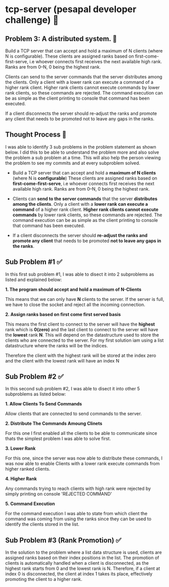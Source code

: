 # tcp-server (pesapal developer challenge) 🚀

## Problem 3: A distributed system. 📌
Build a TCP server that can accept and hold a maximum of N clients (where N is configurable).
These clients are assigned ranks based on first-come-first-serve, i.e whoever connects first receives the next available high rank. Ranks are from 0–N, 0 being the highest rank.

Clients can send to the server commands that the server distributes among the clients. Only a client with a lower rank can execute a command of a higher rank client. Higher rank clients cannot execute commands by lower rank clients, so these commands are rejected. The command execution can be as simple as the client printing to console that command has been executed.

If a client disconnects the server should re-adjust the ranks and promote any client that needs to be promoted not to leave any gaps in the ranks.

## Thought Process 🤹
I was able to identify 3 sub problems in the problem statement as shown below. I did this to be able to understand the problem more and also solve the problem a sub problem at a time. This will also help the person viewing the problem to see my commits and at every subproblem solved. 

- Build a TCP server that can accept and hold a **maximum of N clients** (where N is **configurable**) These clients are assigned ranks based on **first-come-first-serve**, i.e whoever connects first receives the next available high rank. Ranks are from 0–N, 0 being the highest rank.


- Clients can **send to the server commands** that the server **distributes among the clients**. Only a client with a **lower rank can execute a command** of a higher rank client. **Higher rank clients cannot execute commands** by lower rank clients, so these commands are rejected. The command execution can be as simple as the client printing to console that command has been executed.

- If a client disconnects the server should **re-adjust the ranks and promote any client** that needs to be promoted **not to leave any gaps in the ranks**.



## Sub Problem #1 ✅
In this first sub problem #1, I was able to disect it into 2 subproblems as listed and explained below:

**1. The program should accept and hold a maximum of N-Clients**
    
This means that we can only have  **N** clients to the server. If the server is full, we have to close the socket and reject all the incoming connection. 

**2. Assign ranks based on first come first served basis**

This means the first client to connect to the server will have the **highest** rank which is **0(zero)** and the last client to connect to the server will have the **lowest** rank **N**. This will depend on the datastructure used to store the clients who are connected to the server. For my first solution iam using a list datastructure where the ranks will be the indices. 

Therefore the client with the highest rank will be stored at the index zero and the client with the lowest rank will have an index N 

## Sub Problem #2 ✅
In this second sub problem #2, I was able to disect it into other 5 subproblems as listed below:

**1. Allow Clients To Send Commands**

Allow clients that are connected to send commands to the server. 

**2. Distribute The Commands Amoung Clinets** 

For this one I first enabled all the clients to be able to communicate since thats the simplest problem I was able to solve  first. 

**3. Lower Rank**

For this one, since the server was now able to distribute these commands, I was now able to enable Clients with a lower rank  execute commands from  higher ranked clients. 

**4. Higher Rank** 

Any commands trying to reach clients with high rank were rejected by simply printing on console 'REJECTED COMMAND' 

**5. Command Execution**

For the command execution I was able to state from which client the command was coming from using the ranks since they can be used to identify the clients stored in the list. 



## Sub Problem #3 (Rank Promotion) ✅ 

In the solution to the problem where a list data structure is used, clients are assigned ranks based on their index positions in the list. The promotion of clients is automatically handled when a client is disconnected, as the highest rank starts from 0 and the lowest rank is N. Therefore, if a client at index 0 is disconnected, the client at index 1 takes its place, effectively promoting the client to a higher rank.